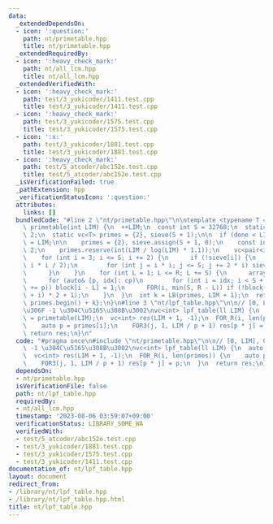 ```yaml
---
data:
  _extendedDependsOn:
  - icon: ':question:'
    path: nt/primetable.hpp
    title: nt/primetable.hpp
  _extendedRequiredBy:
  - icon: ':heavy_check_mark:'
    path: nt/all_lcm.hpp
    title: nt/all_lcm.hpp
  _extendedVerifiedWith:
  - icon: ':heavy_check_mark:'
    path: test/3_yukicoder/1411.test.cpp
    title: test/3_yukicoder/1411.test.cpp
  - icon: ':heavy_check_mark:'
    path: test/3_yukicoder/1575.test.cpp
    title: test/3_yukicoder/1575.test.cpp
  - icon: ':x:'
    path: test/3_yukicoder/1881.test.cpp
    title: test/3_yukicoder/1881.test.cpp
  - icon: ':heavy_check_mark:'
    path: test/5_atcoder/abc152e.test.cpp
    title: test/5_atcoder/abc152e.test.cpp
  _isVerificationFailed: true
  _pathExtension: hpp
  _verificationStatusIcon: ':question:'
  attributes:
    links: []
  bundledCode: "#line 2 \"nt/primetable.hpp\"\n\ntemplate <typename T = int>\nvc<T>\
    \ primetable(int LIM) {\n  ++LIM;\n  const int S = 32768;\n  static int done =\
    \ 2;\n  static vc<T> primes = {2}, sieve(S + 1);\n\n  if (done < LIM) {\n    done\
    \ = LIM;\n\n    primes = {2}, sieve.assign(S + 1, 0);\n    const int R = LIM /\
    \ 2;\n    primes.reserve(int(LIM / log(LIM) * 1.1));\n    vc<pair<int, int>> cp;\n\
    \    for (int i = 3; i <= S; i += 2) {\n      if (!sieve[i]) {\n        cp.eb(i,\
    \ i * i / 2);\n        for (int j = i * i; j <= S; j += 2 * i) sieve[j] = 1;\n\
    \      }\n    }\n    for (int L = 1; L <= R; L += S) {\n      array<bool, S> block{};\n\
    \      for (auto& [p, idx]: cp)\n        for (int i = idx; i < S + L; idx = (i\
    \ += p)) block[i - L] = 1;\n      FOR(i, min(S, R - L)) if (!block[i]) primes.eb((L\
    \ + i) * 2 + 1);\n    }\n  }\n  int k = LB(primes, LIM + 1);\n  return {primes.begin(),\
    \ primes.begin() + k};\n}\n#line 3 \"nt/lpf_table.hpp\"\n\n// [0, LIM], 0, 1 \u306B\
    \u306F -1 \u304C\u5165\u308B\u3002\nvc<int> lpf_table(ll LIM) {\n  auto primes\
    \ = primetable(LIM);\n  vc<int> res(LIM + 1, -1);\n  FOR_R(i, len(primes)) {\n\
    \    auto p = primes[i];\n    FOR3(j, 1, LIM / p + 1) res[p * j] = p;\n  }\n \
    \ return res;\n}\n"
  code: "#pragma once\n#include \"nt/primetable.hpp\"\n\n// [0, LIM], 0, 1 \u306B\u306F\
    \ -1 \u304C\u5165\u308B\u3002\nvc<int> lpf_table(ll LIM) {\n  auto primes = primetable(LIM);\n\
    \  vc<int> res(LIM + 1, -1);\n  FOR_R(i, len(primes)) {\n    auto p = primes[i];\n\
    \    FOR3(j, 1, LIM / p + 1) res[p * j] = p;\n  }\n  return res;\n}\n"
  dependsOn:
  - nt/primetable.hpp
  isVerificationFile: false
  path: nt/lpf_table.hpp
  requiredBy:
  - nt/all_lcm.hpp
  timestamp: '2023-08-06 03:59:07+09:00'
  verificationStatus: LIBRARY_SOME_WA
  verifiedWith:
  - test/5_atcoder/abc152e.test.cpp
  - test/3_yukicoder/1881.test.cpp
  - test/3_yukicoder/1575.test.cpp
  - test/3_yukicoder/1411.test.cpp
documentation_of: nt/lpf_table.hpp
layout: document
redirect_from:
- /library/nt/lpf_table.hpp
- /library/nt/lpf_table.hpp.html
title: nt/lpf_table.hpp
---
```

